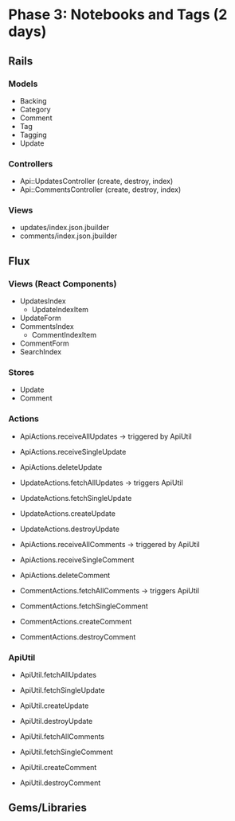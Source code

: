 # Phase 3: Notebooks and Tags (2 days)

## Rails
### Models
* Backing
* Category
* Comment
* Tag
* Tagging
* Update

### Controllers
* Api::UpdatesController (create, destroy, index)
* Api::CommentsController (create, destroy, index)

### Views
* updates/index.json.jbuilder
* comments/index.json.jbuilder

## Flux
### Views (React Components)
* UpdatesIndex
  - UpdateIndexItem
* UpdateForm
* CommentsIndex
  - CommentIndexItem
* CommentForm
* SearchIndex

### Stores
* Update
* Comment

### Actions
* ApiActions.receiveAllUpdates -> triggered by ApiUtil
* ApiActions.receiveSingleUpdate
* ApiActions.deleteUpdate
* UpdateActions.fetchAllUpdates -> triggers ApiUtil
* UpdateActions.fetchSingleUpdate
* UpdateActions.createUpdate
* UpdateActions.destroyUpdate

* ApiActions.receiveAllComments -> triggered by ApiUtil
* ApiActions.receiveSingleComment
* ApiActions.deleteComment
* CommentActions.fetchAllComments -> triggers ApiUtil
* CommentActions.fetchSingleComment
* CommentActions.createComment
* CommentActions.destroyComment

### ApiUtil
* ApiUtil.fetchAllUpdates
* ApiUtil.fetchSingleUpdate
* ApiUtil.createUpdate
* ApiUtil.destroyUpdate

* ApiUtil.fetchAllComments
* ApiUtil.fetchSingleComment
* ApiUtil.createComment
* ApiUtil.destroyComment

## Gems/Libraries
